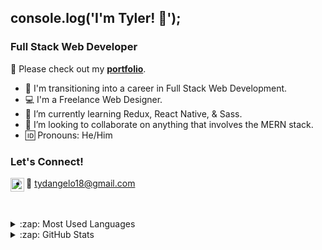 ## console.log('I'm Tyler! 👋');

### Full Stack Web Developer
:floppy_disk: Please check out my [**portfolio**](https://tydangelo18.github.io/react-portfolio/#/).

- :running: I'm transitioning into a career in Full Stack Web Development. 
- :computer: I'm a Freelance Web Designer. 
- :notebook: I’m currently learning Redux, React Native, & Sass.
- :thought_balloon: I’m looking to collaborate on anything that involves the MERN stack. 
- :id: Pronouns: He/Him

### Let's Connect!
[<img align="left" color="white" alt="holisitc_developer | LinkedIn" width="22px" src="https://cdn.jsdelivr.net/npm/simple-icons@v3/icons/linkedin.svg" />](https://www.linkedin.com/in/tydangelo18/)

- :e-mail: tydangelo18@gmail.com

<br />
<br />

<details>
  <summary>:zap: Most Used Languages</summary>

<img align="left" alt="Tyler's GitHub Top Languages" src="https://github-readme-stats.vercel.app/api/top-langs/?username=tydangelo18" />

</details>

<details>
  <summary>:zap: GitHub Stats</summary>

  <img align="left" alt="Tyler's GitHub Stats" src="https://github-readme-stats.vercel.app/api?username=tydangelo18&show_icons=true&hide_border=true" />

</details>






